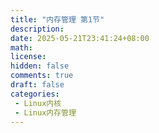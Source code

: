 ```yaml
---
title: "内存管理 第1节"
description: 
date: 2025-05-21T23:41:24+08:00
math: 
license: 
hidden: false
comments: true
draft: false
categories:
 - Linux内核
 - Linux内存管理
---
```


# 